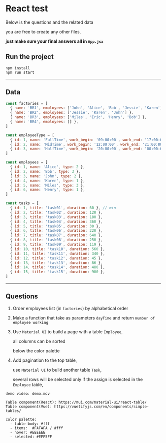# React test

Below is the questions and the related data

you are free to create any other files,

**just make sure your final answers all in `App.jsx`**

## Run the project

```
npm install
npm run start
```

---

## Data

```js
const factories = [
  { name: 'BR1', employees: ['John', 'Alice', 'Bob', 'Jessie', 'Karen'] },
  { name: 'BR2', employees: ['Jessie', 'Karen', 'John'] },
  { name: 'BR3', employees: ['Miles', 'Eric', 'Henry', 'Bob'] },
  { name: 'BR4', employees: [] },
]

const employeeType = [
  { id: 1, name: 'FullTime', work_begin: '09:00:00', work_end: '17:00:00' },
  { id: 2, name: 'MidTime', work_begin: '12:00:00', work_end: '21:00:00' },
  { id: 3, name: 'HalfTime', work_begin: '20:00:00', work_end: '00:00:00' },
]

const employees = [
  { id: 1, name: 'Alice', type: 2 },
  { id: 2, name: 'Bob', type: 3 },
  { id: 3, name: 'John', type: 2 },
  { id: 4, name: 'Karen', type: 1 },
  { id: 5, name: 'Miles', type: 3 },
  { id: 6, name: 'Henry', type: 1 },
]

const tasks = [
  { id: 1, title: 'task01', duration: 60 }, // min
  { id: 2, title: 'task02', duration: 120 },
  { id: 3, title: 'task03', duration: 180 },
  { id: 4, title: 'task04', duration: 360 },
  { id: 5, title: 'task05', duration: 30 },
  { id: 6, title: 'task06', duration: 220 },
  { id: 7, title: 'task07', duration: 640 },
  { id: 8, title: 'task08', duration: 250 },
  { id: 9, title: 'task09', duration: 119 },
  { id: 10, title: 'task10', duration: 560 },
  { id: 11, title: 'task11', duration: 340 },
  { id: 12, title: 'task12', duration: 45 },
  { id: 13, title: 'task13', duration: 86 },
  { id: 14, title: 'task14', duration: 480 },
  { id: 15, title: 'task15', duration: 900 },
]
```

---

## Questions

1. Order employees list (in `factories`) by alphabetical order

2. Make a function that take as parameters `dayTime` and return `number of employee working`

3. Use `Material UI` to build a page with a table `Employee`,

   all columns can be sorted

   below the color palette

4. Add pagination to the top table,

   use `Material UI` to build another table `Task`,

   several rows will be selected only if the assign is selected in the `Employee` table,

```
demo video: demo.mov

Table component(React): https://mui.com/material-ui/react-table/
Table component(Vue): https://vuetifyjs.com/en/components/simple-tables/

color palette:
  - table body: #fff
  - items:  #FAFAFA / #fff
  - hover: #EEEEEE
  - selected: #EFF5FF
```